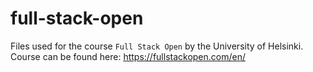# full-stack-open
Files used for the course `Full Stack Open` by the University of Helsinki. Course can be found here: https://fullstackopen.com/en/

